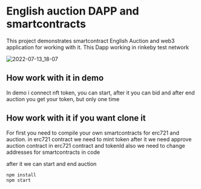 # English auction DAPP and smartcontracts 

This project demonstrates smartcontract  English Auction and web3 application for working with it. This Dapp working in rinkeby test network

![2022-07-13_18-07](https://user-images.githubusercontent.com/47149321/178767498-68d36608-3271-4ee4-8f50-58d5f1b9f79d.jpg)

## How work with it in demo
In demo i connect nft token, you can start, after it you can bid and after end auction you get your token, but only one time

## How work with it if you want clone it

For first you need to compile your own smartcontracts for erc721 and auction.
in erc721 contract we need to mint token
after it we need approve auction contract in erc721 contract and tokenId
also we need to change addresses for smartcontracts in code

after it we can start and end auction

```shell
npm install
npm start
```


